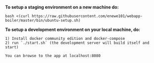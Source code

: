 **To setup a staging environment on a new machine do:**

    bash <(curl https://raw.githubusercontent.com/enewe101/webapp-boiler/master/bin/ubuntu-setup.sh)


**To setup a development environment on your local machine, do:**

    1) Install docker community edition and docker-compose
    2) run `./start.sh` (the development server will build itself and start)

    You can browse to the app at localhost:8080

